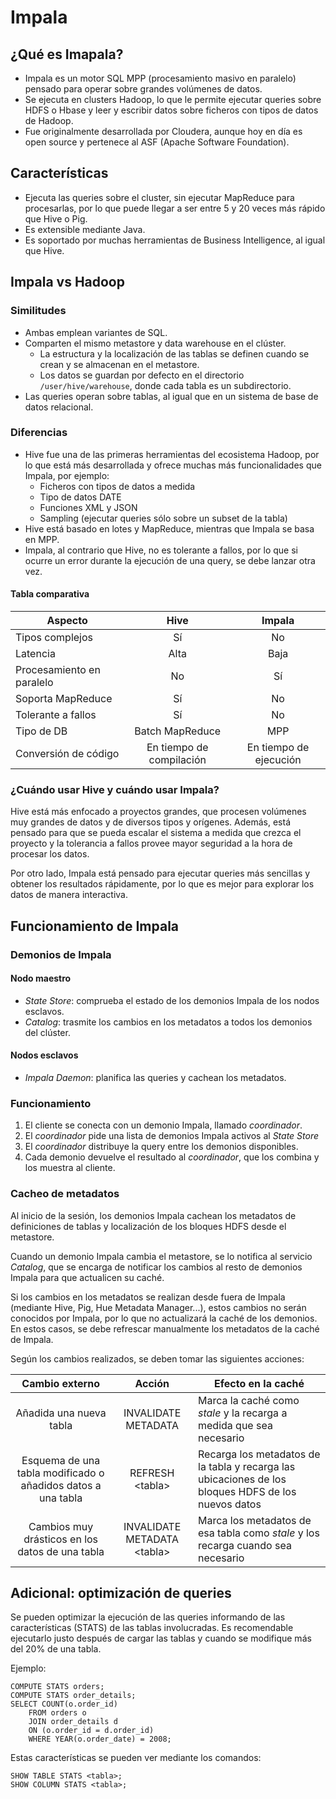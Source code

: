 # Impala

## ¿Qué es Imapala?

- Impala es un motor SQL MPP (procesamiento masivo en paralelo) pensado para operar sobre grandes volúmenes de datos.
- Se ejecuta en clusters Hadoop, lo que le permite ejecutar queries sobre HDFS o Hbase y leer y escribir datos sobre ficheros con tipos de datos de Hadoop.
- Fue originalmente desarrollada por Cloudera, aunque hoy en día es open source y pertenece al ASF (Apache Software Foundation).

## Características

- Ejecuta las queries sobre el cluster, sin ejecutar MapReduce para procesarlas, por lo que puede llegar a ser entre 5 y 20 veces más rápido que Hive o Pig.
- Es extensible mediante Java.
- Es soportado por muchas herramientas de Business Intelligence, al igual que Hive.

## Impala vs Hadoop

### Similitudes

- Ambas emplean variantes de SQL.
- Comparten el mismo metastore y data warehouse en el clúster.
  - La estructura y la localización de las tablas se definen cuando se crean y se almacenan en el metastore.
  - Los datos se guardan por defecto en el directorio ```/user/hive/warehouse```, donde cada tabla es un subdirectorio.
- Las queries operan sobre tablas, al igual que en un sistema de base de datos relacional.

### Diferencias

- Hive fue una de las primeras herramientas del ecosistema Hadoop, por lo que está más desarrollada y ofrece muchas más funcionalidades que Impala, por ejemplo:
  - Ficheros con tipos de datos a medida
  - Tipo de datos DATE
  - Funciones XML y JSON
  - Sampling (ejecutar queries sólo sobre un subset de la tabla)
- Hive está basado en lotes y MapReduce, mientras que Impala se basa en MPP.
- Impala, al contrario que Hive, no es tolerante a fallos, por lo que si ocurre un error durante la ejecución de una query, se debe lanzar otra vez.

#### Tabla comparativa

|Aspecto|Hive|Impala|
|-|:-:|:-:|
|Tipos complejos|Sí|No|
|Latencia|Alta|Baja|
|Procesamiento en paralelo|No|Sí|
|Soporta MapReduce|Sí|No|
|Tolerante a fallos|Sí|No|
|Tipo de DB|Batch MapReduce|MPP|
|Conversión de código|En tiempo de compilación|En tiempo de ejecución|

### ¿Cuándo usar Hive y cuándo usar Impala?

Hive está más enfocado a proyectos grandes, que procesen volúmenes muy grandes de datos y de diversos tipos y orígenes. Además, está pensado para que se pueda escalar el sistema a medida que crezca el proyecto y la tolerancia a fallos provee mayor seguridad a la hora de procesar los datos.

Por otro lado, Impala está pensado para ejecutar queries más sencillas y obtener los resultados rápidamente, por lo que es mejor para explorar los datos de manera interactiva.

## Funcionamiento de Impala

### Demonios de Impala

#### Nodo maestro

- *State Store*: comprueba el estado de los demonios Impala de los nodos esclavos.
- *Catalog*: trasmite los cambios en los metadatos a todos los demonios del clúster.

#### Nodos esclavos

- *Impala Daemon*: planifica las queries y cachean los metadatos.

### Funcionamiento

1. El cliente se conecta con un demonio Impala, llamado *coordinador*.
2. El *coordinador* pide una lista de demonios Impala activos al *State Store*
3. El *coordinador* distribuye la query entre los demonios disponibles.
4. Cada demonio devuelve el resultado al *coordinador*, que los combina y los muestra al cliente.

### Cacheo de metadatos

Al inicio de la sesión, los demonios Impala cachean los metadatos de definiciones de tablas y localización de los bloques HDFS desde el metastore.

Cuando un demonio Impala cambia el metastore, se lo notifica al servicio *Catalog*, que se encarga de notificar los cambios al resto de demonios Impala para que actualicen su caché.

Si los cambios en los metadatos se realizan desde fuera de Impala (mediante Hive, Pig, Hue Metadata Manager...), estos cambios no serán conocidos por Impala, por lo que no actualizará la caché de los demonios. En estos casos, se debe refrescar manualmente los metadatos de la caché de Impala.

Según los cambios realizados, se deben tomar las siguientes acciones:

|Cambio externo|Acción|Efecto en la caché|
|:-:|:-:|-|
|Añadida una nueva tabla|INVALIDATE METADATA|Marca la caché como *stale* y la recarga a medida que sea necesario|
|Esquema de una tabla modificado o añadidos datos a una tabla|REFRESH \<tabla>|Recarga los metadatos de la tabla y recarga las ubicaciones de los bloques HDFS de los nuevos datos|
|Cambios muy drásticos en los datos de una tabla|INVALIDATE METADATA \<tabla>|Marca los metadatos de esa tabla como *stale* y los recarga cuando sea necesario|

## Adicional: optimización de queries

Se pueden optimizar la ejecución de las queries informando de las características (STATS) de las tablas involucradas. Es recomendable ejecutarlo justo después de cargar las tablas y cuando se modifique más del 20% de una tabla.

Ejemplo:

```Impala
COMPUTE STATS orders;
COMPUTE STATS order_details;
SELECT COUNT(o.order_id)
    FROM orders o
    JOIN order_details d
    ON (o.order_id = d.order_id)
    WHERE YEAR(o.order_date) = 2008;
```

Estas características se pueden ver mediante los comandos:

```Impala
SHOW TABLE STATS <tabla>;
SHOW COLUMN STATS <tabla>;
```
